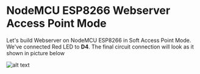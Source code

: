 # NodeMCU ESP8266 Webserver Access Point Mode
Let's build  Webserver on NodeMCU ESP8266 in Soft Access Point Mode. We've connected Red LED to **D4**. The final circuit connection will look as it shown in picture below

![alt text](https://github.com/binaryupdates/Blynk-NodeMCU-ESP8266/blob/main/LED%20with%20NodeMCU%20ESP8266.jpg)
